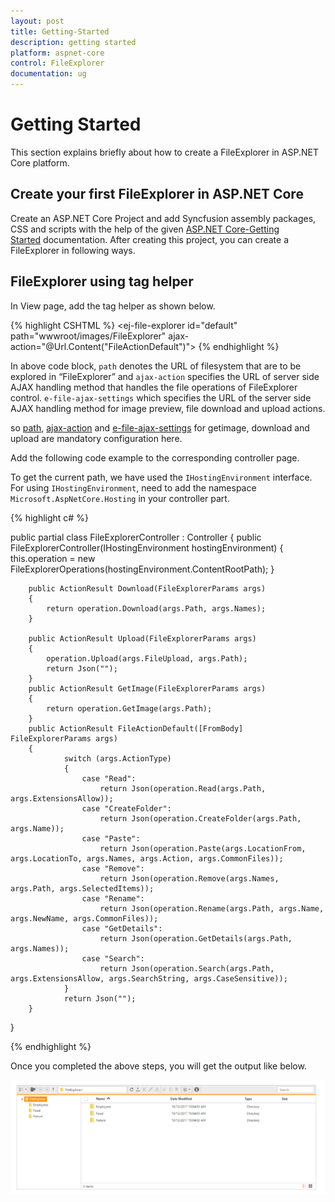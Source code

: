 ```yaml
---
layout: post
title: Getting-Started
description: getting started
platform: aspnet-core
control: FileExplorer
documentation: ug
---
```


# Getting Started

This section explains briefly about how to create a FileExplorer in ASP.NET Core platform.

## Create your first FileExplorer in ASP.NET Core

Create an ASP.NET Core Project and add Syncfusion assembly packages, CSS and scripts with the help of the given [ASP.NET Core-Getting Started](https://help.syncfusion.com/aspnet-core/gettingstarted/getting-started-1-1-0) documentation. After creating this project, you can create a FileExplorer in following ways.

## FileExplorer using tag helper

In View page, add the tag helper as shown below.

{% highlight CSHTML %}
<ej-file-explorer id="default" path="wwwroot/images/FileExplorer" ajax-action="@Url.Content("FileActionDefault")">
<e-file-ajax-settings>
    <e-download url="/FileExplorer/Download{0}"></e-download>
    <e-get-image url="/FileExplorer/GetImage{0}"></e-get-image>
    <e-upload url="/FileExplorer/Upload{0}"></e-upload>
</e-file-ajax-settings>
</ej-file-explorer>
{% endhighlight %} 

In above code block, `path` denotes the URL of filesystem that are to be explored in “FileExplorer” and `ajax-action` specifies the URL of server side AJAX handling method that handles the file operations of FileExplorer control.
`e-file-ajax-settings` which specifies the URL of the server side AJAX handling method for image preview, file download and upload actions.

so [path](https://help.syncfusion.com/api/js/ejfileexplorer#members:path), [ajax-action](https://help.syncfusion.com/api/js/ejfileexplorer#members:ajaxaction) and [e-file-ajax-settings](https://help.syncfusion.com/api/js/ejfileexplorer#members:ajaxsettings) for getimage, download and upload are mandatory configuration here.

Add the following code example to the corresponding controller page.

To get the current path, we have used the `IHostingEnvironment` interface. For using `IHostingEnvironment`, need to add the namespace `Microsoft.AspNetCore.Hosting` in your controller part.

{% highlight c# %}

public partial class FileExplorerController : Controller
{
       public FileExplorerController(IHostingEnvironment hostingEnvironment)
        {
            this.operation = new FileExplorerOperations(hostingEnvironment.ContentRootPath);
        }


        public ActionResult Download(FileExplorerParams args)
        {
            return operation.Download(args.Path, args.Names);
        }

        public ActionResult Upload(FileExplorerParams args)
        {
            operation.Upload(args.FileUpload, args.Path);
            return Json("");            
        }
        public ActionResult GetImage(FileExplorerParams args)
        {
            return operation.GetImage(args.Path);
        }
        public ActionResult FileActionDefault([FromBody] FileExplorerParams args)
        {
                switch (args.ActionType)
                {
                    case "Read":
                        return Json(operation.Read(args.Path, args.ExtensionsAllow));
                    case "CreateFolder":
                        return Json(operation.CreateFolder(args.Path, args.Name));
                    case "Paste":
                        return Json(operation.Paste(args.LocationFrom, args.LocationTo, args.Names, args.Action, args.CommonFiles));
                    case "Remove":
                        return Json(operation.Remove(args.Names, args.Path, args.SelectedItems));
                    case "Rename":
                        return Json(operation.Rename(args.Path, args.Name, args.NewName, args.CommonFiles));
                    case "GetDetails":
                        return Json(operation.GetDetails(args.Path, args.Names));
                    case "Search":
                        return Json(operation.Search(args.Path, args.ExtensionsAllow, args.SearchString, args.CaseSensitive));
                }
                return Json("");
        }
}

{% endhighlight %}

Once you completed the above steps, you will get the output like below.

![](Getting_started_images/getting-started-img1.png)




